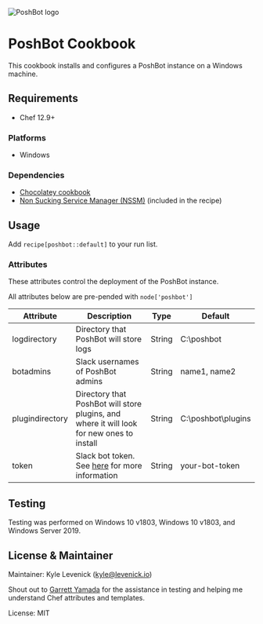 ![PoshBot logo](https://avatars1.githubusercontent.com/u/26032430?s=200&v=4)

# PoshBot Cookbook

This cookbook installs and configures a PoshBot instance on a Windows machine.

## Requirements

- Chef 12.9+

### Platforms

- Windows

### Dependencies

- [Chocolatey cookbook](https://supermarket.chef.io/cookbooks/chocolatey)
- [Non Sucking Service Manager (NSSM)](https://nssm.cc/) (included in the recipe)

## Usage

Add `recipe[poshbot::default]` to your run list.

### Attributes

These attributes control the deployment of the PoshBot instance. 

All attributes below are pre-pended with `node['poshbot']`

| Attribute       | Description                                                                                         | Type   | Default            |
|-----------------|-----------------------------------------------------------------------------------------------------|--------|--------------------|
| logdirectory    | Directory that PoshBot will store logs                                                              | String | C:\poshbot         |
| botadmins       | Slack usernames of PoshBot admins                                                                   | String | name1, name2       |
| plugindirectory | Directory that PoshBot will store plugins, and where it will look for new ones to install           | String | C:\poshbot\plugins |
| token           | Slack bot token. See [here](https://api.slack.com/bot-users#creating-bot-user) for more information | String | your-bot-token     |

## Testing

Testing was performed on Windows 10 v1803, Windows 10 v1803, and Windows Server 2019.

## License & Maintainer

Maintainer: Kyle Levenick (kyle@levenick.io)

Shout out to [Garrett Yamada](https://garrettyamada.com/) for the assistance in testing and helping me understand Chef attributes and templates.

License: MIT
